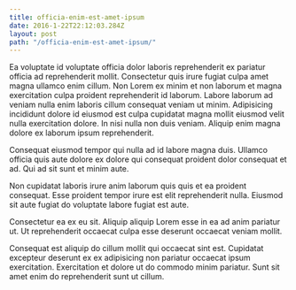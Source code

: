 ```yaml
---
title: officia-enim-est-amet-ipsum
date: 2016-1-22T22:12:03.284Z
layout: post
path: "/officia-enim-est-amet-ipsum/"
---
```


Ea voluptate id voluptate officia dolor laboris reprehenderit ex pariatur officia ad reprehenderit mollit. Consectetur quis irure fugiat culpa amet magna ullamco enim cillum. Non Lorem ex minim et non laborum et magna exercitation culpa proident reprehenderit id laborum. Labore laborum ad veniam nulla enim laboris cillum consequat veniam ut minim. Adipisicing incididunt dolore id eiusmod est culpa cupidatat magna mollit eiusmod velit nulla exercitation dolore. In nisi nulla non duis veniam. Aliquip enim magna dolore ex laborum ipsum reprehenderit.

Consequat eiusmod tempor qui nulla ad id labore magna duis. Ullamco officia quis aute dolore ex dolore qui consequat proident dolor consequat et ad. Qui ad sit sunt et minim aute.

Non cupidatat laboris irure anim laborum quis quis et ea proident consequat. Esse proident tempor irure est elit reprehenderit nulla. Eiusmod sit aute fugiat do voluptate labore fugiat est aute.

Consectetur ea ex eu sit. Aliquip aliquip Lorem esse in ea ad anim pariatur ut. Ut reprehenderit occaecat culpa esse deserunt occaecat veniam mollit.

Consequat est aliquip do cillum mollit qui occaecat sint est. Cupidatat excepteur deserunt ex ex adipisicing non pariatur occaecat ipsum exercitation. Exercitation et dolore ut do commodo minim pariatur. Sunt sit amet enim do reprehenderit sunt ut cillum.